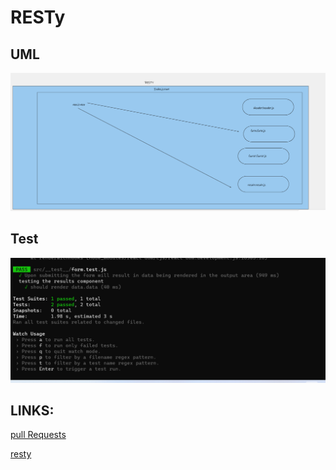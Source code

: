 # RESTy


## UML 
![](./image/UML.png)


## Test
![](./image/resty1.png)



## LINKS: 
[pull Requests](https://github.com/shamssar/resty/pull/4)







[resty](https://tubular-cendol-61807d.netlify.app/)
